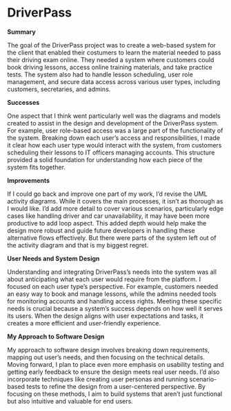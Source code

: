# DriverPass

**Summary**

The goal of the DriverPass project was to create a web-based system for the client that enabled their costumers to learn the material needed to pass their driving exam online. They needed a system where customers could book driving lessons, access online training materials, and take practice tests. The system also had to handle lesson scheduling, user role management, and secure data access across various user types, including customers, secretaries, and admins. 

**Successes**

One aspect that I think went particularly well was the diagrams and models created to assist in the design and development of the DriverPass system. For example, user role-based access was a large part of the functionality of the system. Breaking down each user’s access and responsibilities, I made it clear how each user type would interact with the system, from customers scheduling their lessons to IT officers managing accounts. This structure provided a solid foundation for understanding how each piece of the system fits together.

**Improvements**

If I could go back and improve one part of my work, I’d revise the UML activity diagrams. While it covers the main processes, it isn’t as thorough as I would like. I’d add more detail to cover various scenarios, particularly edge cases like handling driver and car unavailability, it may have been more productive to add loop aspect. This added depth would help make the design more robust and guide future developers in handling these alternative flows effectively. But there were parts of the system left out of the activity diagram and that is my biggest regret. 

**User Needs and System Design**

Understanding and integrating DriverPass’s needs into the system was all about anticipating what each user would require from the platform. I focused on each user type’s perspective. For example, customers needed an easy way to book and manage lessons, while the admins needed tools for monitoring accounts and handling access rights. Meeting these specific needs is crucial because a system’s success depends on how well it serves its users. When the design aligns with user expectations and tasks, it creates a more efficient and user-friendly experience.

**My Approach to Software Design**

My approach to software design involves breaking down requirements, mapping out user’s needs, and then focusing on the technical details. Moving forward, I plan to place even more emphasis on usability testing and getting early feedback to ensure the design meets real user needs. I’d also incorporate techniques like creating user personas and running scenario-based tests to refine the design from a user-centered perspective. By focusing on these methods, I aim to build systems that aren’t just functional but also intuitive and valuable for end users.
